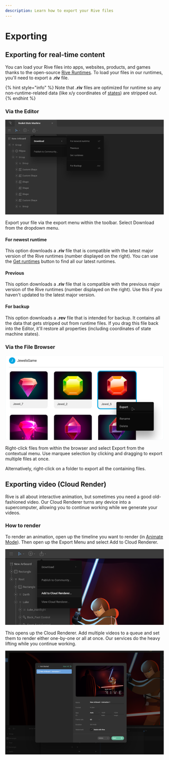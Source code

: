 ```yaml
---
description: Learn how to export your Rive files
---
```


# Exporting

## Exporting for real-time content

You can load your Rive files into apps, websites, products, and games thanks to the open-source [Rive Runtimes](../runtimes/overview.md). To load your files in our runtimes, you'll need to export a **.riv** file.

{% hint style="info" %}
Note that **.riv** files are optimized for runtime so any non-runtime-related data (like x/y coordinates of [states](state-machine.md#states)) are stripped out.
{% endhint %}

### Via the Editor

![](../.gitbook/assets/screen-shot-2021-04-20-at-3.30.35-pm.png)

Export your file via the export menu within the toolbar. Select Download from the dropdown menu.

#### For newest runtime

This option downloads a **.riv** file that is compatible with the latest major version of the Rive runtimes (number displayed on the right). You can use the [Get runtimes](../runtimes/overview.md) button to find all our latest runtimes.&#x20;

#### Previous

This option downloads a **.riv** file that is compatible with the previous major version of the Rive runtimes (number displayed on the right). Use this if you haven't updated to the latest major version.&#x20;

#### For backup

This option downloads a **.rev** file that is intended for backup. It contains all the data that gets stripped out from runtime files. If you drag this file back into the Editor, it'll restore all properties (including coordinates of state machine states).&#x20;

### **Via the File Browser**

![](<../.gitbook/assets/export (1).png>)

Right-click files from within the browser and select Export from the contextual menu. Use marquee selection by clicking and dragging to export multiple files at once.

Alternatively, right-click on a folder to export all the containing files.

## Exporting video (Cloud Render)

Rive is all about interactive animation, but sometimes you need a good old-fashioned video. Our Cloud Renderer turns any device into a supercomputer, allowing you to continue working while we generate your videos.

### How to render

To render an animation, open up the timeline you want to render (in [Animate Mode](animate-mode/)). Then open up the Export Menu and select Add to Cloud Renderer.

![](../.gitbook/assets/screen-shot-2021-05-13-at-2.37.39-pm.png)

This opens up the Cloud Renderer. Add multiple videos to a queue and set them to render either one-by-one or all at once. Our services do the heavy lifting while you continue working.

![](../.gitbook/assets/screen-shot-2021-05-13-at-2.42.53-pm.png)

